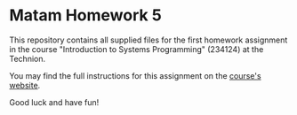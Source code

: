 # Matam Homework 5

This repository contains all supplied files for the first homework assignment in the course "Introduction to Systems Programming" (234124) at the Technion.

You may find the full instructions for this assignment on the [course's website](https://moodle2324.technion.ac.il/course/view.php?id=3205).

Good luck and have fun!